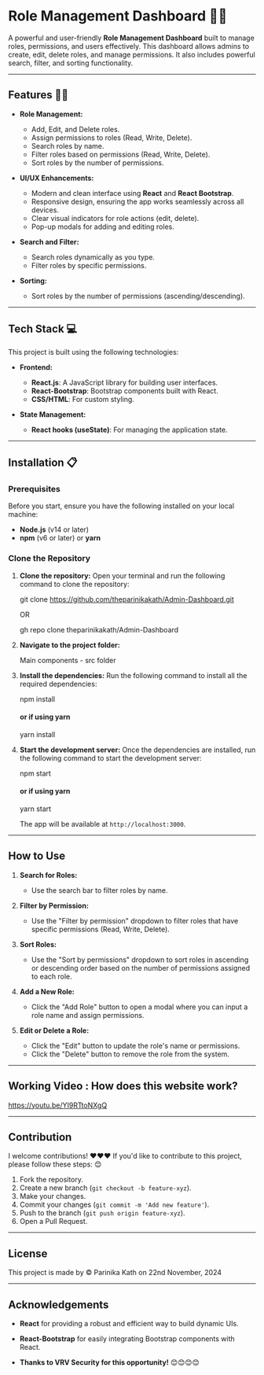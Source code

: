 # Role Management Dashboard 👩‍💻

A powerful and user-friendly **Role Management Dashboard** built to manage roles, permissions, and users effectively. This dashboard allows admins to create, edit, delete roles, and manage permissions. It also includes powerful search, filter, and sorting functionality.

---

## Features 🚀🚀

- **Role Management:**
  - Add, Edit, and Delete roles.
  - Assign permissions to roles (Read, Write, Delete).
  - Search roles by name.
  - Filter roles based on permissions (Read, Write, Delete).
  - Sort roles by the number of permissions.

- **UI/UX Enhancements:**
  - Modern and clean interface using **React** and **React Bootstrap**.
  - Responsive design, ensuring the app works seamlessly across all devices.
  - Clear visual indicators for role actions (edit, delete).
  - Pop-up modals for adding and editing roles.

- **Search and Filter:**
  - Search roles dynamically as you type.
  - Filter roles by specific permissions.

- **Sorting:**
  - Sort roles by the number of permissions (ascending/descending).

---

## Tech Stack 💻

This project is built using the following technologies:

- **Frontend:**
  - **React.js**: A JavaScript library for building user interfaces.
  - **React-Bootstrap**: Bootstrap components built with React.
  - **CSS/HTML**: For custom styling.

- **State Management:**
  - **React hooks (useState)**: For managing the application state.

---

## Installation 📋

### Prerequisites
Before you start, ensure you have the following installed on your local machine:

- **Node.js** (v14 or later)
- **npm** (v6 or later) or **yarn**

### Clone the Repository

1. **Clone the repository:**
   Open your terminal and run the following command to clone the repository:

   git clone https://github.com/theparinikakath/Admin-Dashboard.git

   OR

   gh repo clone theparinikakath/Admin-Dashboard


3. **Navigate to the project folder:**

   Main components - src folder


4. **Install the dependencies:**
   Run the following command to install all the required dependencies:

   npm install
   #### or if using yarn
   yarn install


5. **Start the development server:**
   Once the dependencies are installed, run the following command to start the development server:
 
   npm start
   #### or if using yarn
   yarn start


   The app will be available at `http://localhost:3000`.

---

## How to Use

1. **Search for Roles:**
   - Use the search bar to filter roles by name.

2. **Filter by Permission:**
   - Use the "Filter by permission" dropdown to filter roles that have specific permissions (Read, Write, Delete).

3. **Sort Roles:**
   - Use the "Sort by permissions" dropdown to sort roles in ascending or descending order based on the number of permissions assigned to each role.

4. **Add a New Role:**
   - Click the "Add Role" button to open a modal where you can input a role name and assign permissions.

5. **Edit or Delete a Role:**
   - Click the "Edit" button to update the role's name or permissions.
   - Click the "Delete" button to remove the role from the system.

---

## Working Video : How does this website work?

https://youtu.be/YI9RTtoNXgQ

---

## Contribution

I welcome contributions! ❤️❤️❤️
If you'd like to contribute to this project, please follow these steps: 😊

1. Fork the repository.
2. Create a new branch (`git checkout -b feature-xyz`).
3. Make your changes.
4. Commit your changes (`git commit -m 'Add new feature'`).
5. Push to the branch (`git push origin feature-xyz`).
6. Open a Pull Request.

---

## License

This project is made by ©️ Parinika Kath on 22nd November, 2024

---

## Acknowledgements

- **React** for providing a robust and efficient way to build dynamic UIs.
- **React-Bootstrap** for easily integrating Bootstrap components with React.

- **Thanks to VRV Security for this opportunity!** 😊😊😊😊



